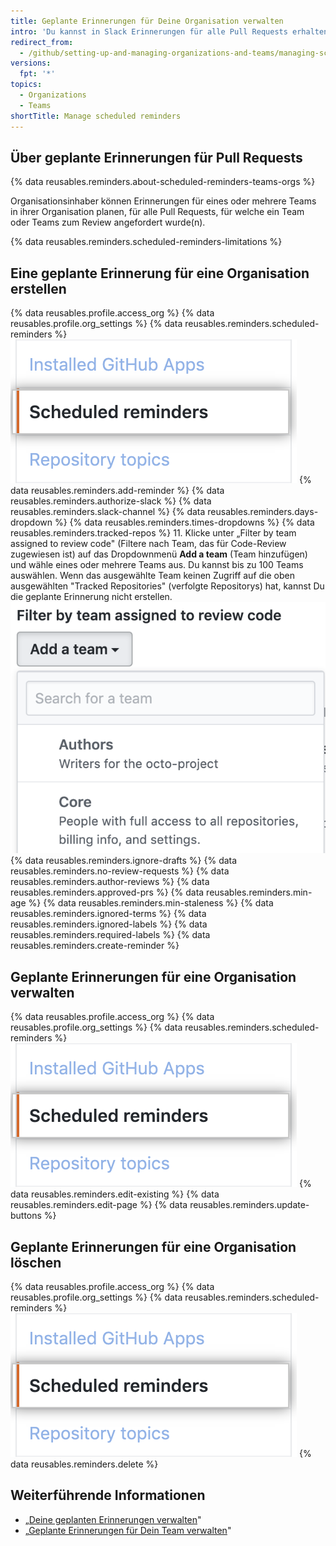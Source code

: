 ```yaml
---
title: Geplante Erinnerungen für Deine Organisation verwalten
intro: 'Du kannst in Slack Erinnerungen für alle Pull Requests erhalten, für die Teams in Deiner Organisation zum Review angefordert wurden.'
redirect_from:
  - /github/setting-up-and-managing-organizations-and-teams/managing-scheduled-reminders-for-your-organization
versions:
  fpt: '*'
topics:
  - Organizations
  - Teams
shortTitle: Manage scheduled reminders
---
```


## Über geplante Erinnerungen für Pull Requests

{% data reusables.reminders.about-scheduled-reminders-teams-orgs %}

Organisationsinhaber können Erinnerungen für eines oder mehrere Teams in ihrer Organisation planen, für alle Pull Requests, für welche ein Team oder Teams zum Review angefordert wurde(n).

{% data reusables.reminders.scheduled-reminders-limitations %}

## Eine geplante Erinnerung für eine Organisation erstellen
{% data reusables.profile.access_org %}
{% data reusables.profile.org_settings %}
{% data reusables.reminders.scheduled-reminders %}
![Schaltfläche „Scheduled reminders" (Geplante Erinnerungen)](/assets/images/help/organizations/scheduled-reminders-org.png)
{% data reusables.reminders.add-reminder %}
{% data reusables.reminders.authorize-slack %}
{% data reusables.reminders.slack-channel %}
{% data reusables.reminders.days-dropdown %}
{% data reusables.reminders.times-dropdowns %}
{% data reusables.reminders.tracked-repos %}
11. Klicke unter „Filter by team assigned to review code" (Filtere nach Team, das für Code-Review zugewiesen ist) auf das Dropdownmenü **Add a team** (Team hinzufügen) und wähle eines oder mehrere Teams aus. Du kannst bis zu 100 Teams auswählen. Wenn das ausgewählte Team keinen Zugriff auf die oben ausgewählten "Tracked Repositories" (verfolgte Repositorys) hat, kannst Du die geplante Erinnerung nicht erstellen. ![Dropdownmenü „Add a team" (Ein Team hinzufügen)](/assets/images/help/organizations/scheduled-reminders-add-teams.png)
{% data reusables.reminders.ignore-drafts %}
{% data reusables.reminders.no-review-requests %}
{% data reusables.reminders.author-reviews %}
{% data reusables.reminders.approved-prs %}
{% data reusables.reminders.min-age %}
{% data reusables.reminders.min-staleness %}
{% data reusables.reminders.ignored-terms %}
{% data reusables.reminders.ignored-labels %}
{% data reusables.reminders.required-labels %}
{% data reusables.reminders.create-reminder %}

## Geplante Erinnerungen für eine Organisation verwalten
{% data reusables.profile.access_org %}
{% data reusables.profile.org_settings %}
{% data reusables.reminders.scheduled-reminders %}
![Schaltfläche „Scheduled reminders" (Geplante Erinnerungen)](/assets/images/help/organizations/scheduled-reminders-org.png)
{% data reusables.reminders.edit-existing %}
{% data reusables.reminders.edit-page %}
{% data reusables.reminders.update-buttons %}

## Geplante Erinnerungen für eine Organisation löschen
{% data reusables.profile.access_org %}
{% data reusables.profile.org_settings %}
{% data reusables.reminders.scheduled-reminders %}
![Schaltfläche „Scheduled reminders" (Geplante Erinnerungen)](/assets/images/help/organizations/scheduled-reminders-org.png)
{% data reusables.reminders.delete %}

## Weiterführende Informationen

- „[Deine geplanten Erinnerungen verwalten](/github/setting-up-and-managing-your-github-user-account/managing-your-scheduled-reminders)"
- „[Geplante Erinnerungen für Dein Team verwalten](/organizations/organizing-members-into-teams/managing-scheduled-reminders-for-your-team)"
